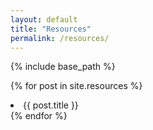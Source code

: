 ```yaml
---
layout: default
title: "Resources"
permalink: /resources/
---
```


{% include base_path %}

{% for post in site.resources %}
  <li>
      <a>{{ post.title }}</a>
  </li>
{% endfor %}